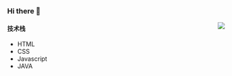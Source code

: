 ### Hi there 👋
<img align="right" src="https://github-readme-stats.vercel.app/api?username=HeGengchao&show_icons=true&icon_color=CE1D2D&text_color=718096&bg_color=ffffff&hide_title=true" />
<h4>技术栈</h4>

- HTML
- CSS
- Javascript
- JAVA


